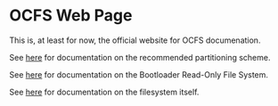 # OCFS Web Page

This is, at least for now, the official website for OCFS documenation.

See [here](https://ocfs.github.io/partitions) for documentation on the recommended partitioning scheme.

See [here](https://ocfs.github.io/brofs) for documentation on the Bootloader Read-Only File System.

See [here](https://ocfs.github.io/ocfs) for documentation on the filesystem itself.
